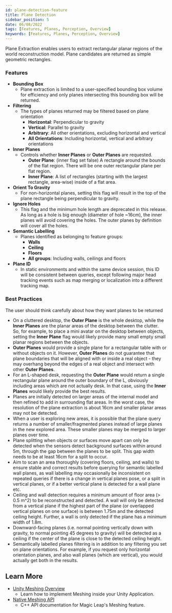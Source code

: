 ```yaml
---
id: plane-detection-feature
title: Plane Detection
sidebar_position: 5
date: 06/08/2022
tags: [Features, Planes, Perception, Overview]
keywords: [Features, Planes, Perception, Overview]
---
```


Plane Extraction enables users to extract rectangular planar regions of the world reconstruction model. Plane candidates are returned as simple geometric rectangles.

### Features

- **Bounding Box**
  - Plane extraction is limited to a user-specified bounding box volume for efficiency and only planes intersecting this bounding box will be returned.
- **Filtering**
  - The types of planes returned may be filtered based on plane orientation
    - **Horizontal**: Perpendicular to gravity
    - **Vertical**: Parallel to gravity
    - **Arbitrary**: All other orientations, excluding horizontal and vertical
    - **All Orientations**: Including horizontal, vertical and arbitrary orientations
- **Inner Planes**
  - Controls whether **Inner Planes** or **Outer Planes** are requested.
    - **Outer Plane**: (inner flag set false) A rectangle around the bounds of the flat region. There will be one outer rectangular plane per flat region.
    - **Inner Plane**: A list of rectangles (starting with the largest rectangle, area-wise) inside of a flat area.
- **Orient To Gravity**
  - For non-horizontal planes, setting this flag will result in the top of the plane rectangle being perpendicular to gravity.
- **Ignore Holes**
  - This flag and the minimum hole length are deprecated in this release. As long as a hole is big enough (diameter of hole ~16cm), the inner planes will avoid covering the holes. The outer planes by definition will cover all the holes.
- **Semantic Labelling**
  - Planes identified as belonging to feature groups:
    - **Walls**
    - **Ceiling**
    - **Floors**
    - **All groups**: Including walls, ceilings and floors
- **Plane ID**
  - In static environments and within the same device session, this ID will be consistent between queries, except following major head tracking events such as map merging or localization into a different tracking map.

### Best Practices

The user should think carefully about how they want planes to be returned

- On a cluttered desktop, the **Outer Plane** is the whole desktop, while the **Inner Planes** are the planar areas of the desktop between the clutter. So, for example, to place a mini avatar on the desktop between objects, setting the **Inner Plane** flag would likely provide many small empty small planar regions between the objects.
- **Outer Planes** would provide a single plane for a rectangular table with or without objects on it. However, **Outer Planes** do not guarantee that plane boundaries that will be aligned with or inside a real object - they may overhang beyond the edges of a real object and intersect with other **Outer Planes**.
- For an L-shaped desk, requesting the **Outer Plane** would return a single rectangular plane around the outer boundary of the L, obviously including areas which are not actually desk. In that case, using the **Inner Planes**  would likely provide the best results.
- Planes are initially detected on larger areas of the internal model and then refined to add in surrounding flat areas. In the worst case, the resolution of the plane extraction is about 16cm and smaller planar areas may not be detected.
- When a user is exploring new areas, it is possible that the plane query returns a number of smaller/fragmented planes instead of large planes in the new explored area. These smaller planes may be merged to larger planes over time.
- Plane splitting when objects or surfaces move apart can only be detected when the sensors detect background surfaces within around 5m, through the gap between the planes to be split. This gap width needs to be at least 16cm for a split to occur.
- Aim to scan an area thoroughly (covering floors, ceiling, and walls) to ensure stable and correct results before querying for semantic labelled wall planes, as wall labelling may occasionally be inconsistent on repeated queries if there is a change in vertical planes pose, or a split in vertical planes, or if a better vertical plane is detected for a wall plane etc.
- Ceiling and wall detection requires a minimum amount of floor area (> 0.5 m^2) to be reconstructed and detected. A wall will only be detected from a vertical plane if the highest part of the plane (or overlapped vertical planes on one surface) is between 1.75m and the detected ceiling height. Further, a wall is only detected if the plane has a minimum width of 1.8m.
- Downward-facing planes (i.e. normal pointing vertically down with gravity, to normal pointing 45 degrees to gravity) will be detected as a ceiling if the center of the plane is close to the detected ceiling height.
- Semantically labelled planes filtering is in addition to any filtering you set on plane orientations. For example, if you request only horizontal orientation planes, and also wall planes (which are vertical), you would actually get both in the results.

## Learn More

- [Unity Meshing Overview](/versioned_docs/version-31-Aug-2023/guides/unity/perception/plane-detection/unity-planes-overview.md)
  - Learn how to implement Meshing inside your Unity Application.
- [Native Meshing API](/versioned_docs/version-31-Aug-2023/api-ref/api/Modules/group___meshing2/group___meshing2.md)
  - C++ API documentation for Magic Leap's Meshing feature.

